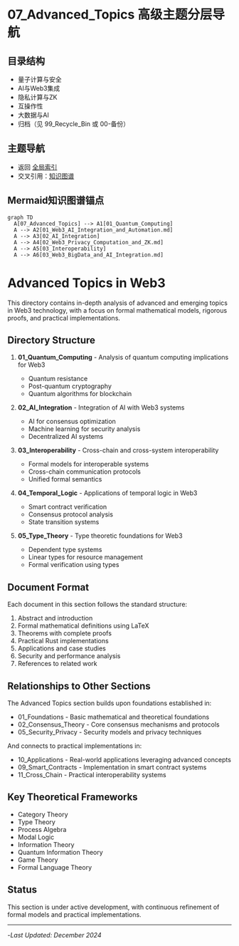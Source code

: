# 07_Advanced_Topics 高级主题分层导航

## 目录结构

- 量子计算与安全
- AI与Web3集成
- 隐私计算与ZK
- 互操作性
- 大数据与AI
- 归档（见 99_Recycle_Bin 或 00-备份）

## 主题导航

- 返回 [全局索引](../00_Index_and_Classification.md)
- 交叉引用：[知识图谱](../00_Knowledge_Graph.md)

## Mermaid知识图谱锚点

```mermaid
graph TD
  A[07_Advanced_Topics] --> A1[01_Quantum_Computing]
  A --> A2[01_Web3_AI_Integration_and_Automation.md]
  A --> A3[02_AI_Integration]
  A --> A4[02_Web3_Privacy_Computation_and_ZK.md]
  A --> A5[03_Interoperability]
  A --> A6[03_Web3_BigData_and_AI_Integration.md]
```

# Advanced Topics in Web3

This directory contains in-depth analysis of advanced and emerging topics in Web3 technology, with a focus on formal mathematical models, rigorous proofs, and practical implementations.

## Directory Structure

1. **01_Quantum_Computing** - Analysis of quantum computing implications for Web3
   - Quantum resistance
   - Post-quantum cryptography
   - Quantum algorithms for blockchain

2. **02_AI_Integration** - Integration of AI with Web3 systems
   - AI for consensus optimization
   - Machine learning for security analysis
   - Decentralized AI systems

3. **03_Interoperability** - Cross-chain and cross-system interoperability
   - Formal models for interoperable systems
   - Cross-chain communication protocols
   - Unified formal semantics

4. **04_Temporal_Logic** - Applications of temporal logic in Web3
   - Smart contract verification
   - Consensus protocol analysis
   - State transition systems

5. **05_Type_Theory** - Type theoretic foundations for Web3
   - Dependent type systems
   - Linear types for resource management
   - Formal verification using types

## Document Format

Each document in this section follows the standard structure:

1. Abstract and introduction
2. Formal mathematical definitions using LaTeX
3. Theorems with complete proofs
4. Practical Rust implementations
5. Applications and case studies
6. Security and performance analysis
7. References to related work

## Relationships to Other Sections

The Advanced Topics section builds upon foundations established in:

- 01_Foundations - Basic mathematical and theoretical foundations
- 02_Consensus_Theory - Core consensus mechanisms and protocols
- 05_Security_Privacy - Security models and privacy techniques

And connects to practical implementations in:

- 10_Applications - Real-world applications leveraging advanced concepts
- 09_Smart_Contracts - Implementation in smart contract systems
- 11_Cross_Chain - Practical interoperability systems

## Key Theoretical Frameworks

- Category Theory
- Type Theory
- Process Algebra
- Modal Logic
- Information Theory
- Quantum Information Theory
- Game Theory
- Formal Language Theory

## Status

This section is under active development, with continuous refinement of formal models and practical implementations.

---

-*Last Updated: December 2024*
